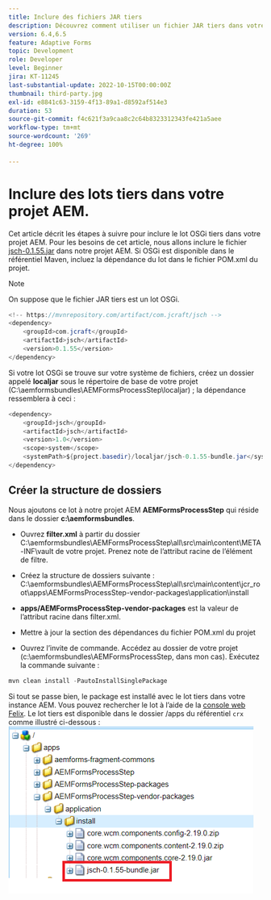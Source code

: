 ```yaml
---
title: Inclure des fichiers JAR tiers
description: Découvrez comment utiliser un fichier JAR tiers dans votre projet AEM.
version: 6.4,6.5
feature: Adaptive Forms
topic: Development
role: Developer
level: Beginner
jira: KT-11245
last-substantial-update: 2022-10-15T00:00:00Z
thumbnail: third-party.jpg
exl-id: e8841c63-3159-4f13-89a1-d8592af514e3
duration: 53
source-git-commit: f4c621f3a9caa8c2c64b8323312343fe421a5aee
workflow-type: tm+mt
source-wordcount: '269'
ht-degree: 100%

---
```


# Inclure des lots tiers dans votre projet AEM.

Cet article décrit les étapes à suivre pour inclure le lot OSGi tiers dans votre projet AEM. Pour les besoins de cet article, nous allons inclure le fichier [jsch-0.1.55.jar](https://repo1.maven.org/maven2/com/jcraft/jsch/0.1.55/jsch-0.1.55.jar) dans notre projet AEM.  Si OSGi est disponible dans le référentiel Maven, incluez la dépendance du lot dans le fichier POM.xml du projet.

>[!NOTE]
> On suppose que le fichier JAR tiers est un lot OSGi.

```java
<!-- https://mvnrepository.com/artifact/com.jcraft/jsch -->
<dependency>
    <groupId>com.jcraft</groupId>
    <artifactId>jsch</artifactId>
    <version>0.1.55</version>
</dependency>
```

Si votre lot OSGi se trouve sur votre système de fichiers, créez un dossier appelé **localjar** sous le répertoire de base de votre projet (C:\aemformsbundles\AEMFormsProcessStep\localjar) ; la dépendance ressemblera à ceci :

```java
<dependency>
    <groupId>jsch</groupId>
    <artifactId>jsch</artifactId>
    <version>1.0</version>
    <scope>system</scope>
    <systemPath>${project.basedir}/localjar/jsch-0.1.55-bundle.jar</systemPath>
</dependency>
```

## Créer la structure de dossiers

Nous ajoutons ce lot à notre projet AEM **AEMFormsProcessStep** qui réside dans le dossier **c:\aemformsbundles**.

* Ouvrez **filter.xml** à partir du dossier C:\aemformsbundles\AEMFormsProcessStep\all\src\main\content\META-INF\vault de votre projet.
Prenez note de l’attribut racine de l’élément de filtre.

* Créez la structure de dossiers suivante : C:\aemformsbundles\AEMFormsProcessStep\all\src\main\content\jcr_root\apps\AEMFormsProcessStep-vendor-packages\application\install
* **apps/AEMFormsProcessStep-vendor-packages** est la valeur de l’attribut racine dans filter.xml.
* Mettre à jour la section des dépendances du fichier POM.xml du projet
* Ouvrez l’invite de commande. Accédez au dossier de votre projet (c:\aemformsbundles\AEMFormsProcessStep, dans mon cas). Exécutez la commande suivante :

```java
mvn clean install -PautoInstallSinglePackage
```

Si tout se passe bien, le package est installé avec le lot tiers dans votre instance AEM. Vous pouvez rechercher le lot à l’aide de la [console web Felix](http://localhost:4502/system/console/bundles). Le lot tiers est disponible dans le dossier /apps du référentiel `crx` comme illustré ci-dessous :
![third-party](assets/custom-bundle1.png)

